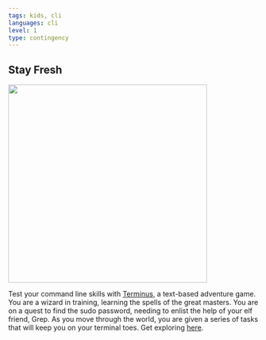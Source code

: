 ```yaml
---
tags: kids, cli
languages: cli
level: 1
type: contingency
---
```


## Stay Fresh
<img src="https://s3.amazonaws.com/after-school-assets/terminus" style="width:400px;">

Test your command line skills with [Terminus](http://www.mprat.org/Terminus/), a text-based adventure game. You are a wizard in training, learning the spells of the great masters. You are on a quest to find the sudo password, needing to enlist the help of your elf friend, Grep. As you move through the world, you are given a series of tasks that will keep you on your terminal toes. Get exploring [here](http://www.mprat.org/Terminus/).
